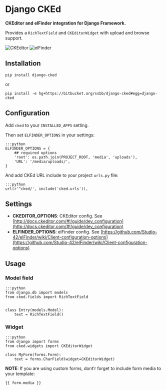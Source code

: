 # Django CKEd

**CKEditor and elFinder integration for Django Framework.**

Provides a `RichTextField` and `CKEditorWidget` with upload and
browse support.


![CKEditor](https://bitbucket.org/ssbb/django-cked/raw/default/img/ckeditor.jpg)
![elFinder](https://bitbucket.org/ssbb/django-cked/raw/default/img/elfinder.jpg)

## Installation

    pip install django-cked

or

    pip install -e hg+https://bitbucket.org/ssbb/django-cked#egg=django-cked


## Configuration

Add `cked` to your `INSTALLED_APPS` setting.

Then set `ELFINDER_OPTIONS` in your settings:

    :::python
    ELFINDER_OPTIONS = {
        ## required options
        'root': os.path.join(PROJECT_ROOT, 'media', 'uploads'),
        'URL': '/media/uploads/',
    }

And add CKEd URL include to your project `urls.py` file:

    :::python
    url(r'^cked/', include('cked.urls')),

## Settings

- **CKEDITOR_OPTIONS**: CKEditor config.
    See [http://docs.ckeditor.com/#!/guide/dev_configuration](http://docs.ckeditor.com/#!/guide/dev_configuration)
-  **ELFINDER_OPTIONS**: elFinder config.
    See [https://github.com/Studio-42/elFinder/wiki/Client-configuration-options](https://github.com/Studio-42/elFinder/wiki/Client-configuration-options)


## Usage

### Model field

    :::python
    from django.db import models
    from cked.fields import RichTextField


    class Entry(models.Model):
        text = RichTextField()

### Widget

    :::python
    from django import forms
    from cked.widgets import CKEditorWidget

    class MyForm(forms.Form):
        text = forms.CharField(widget=CKEditorWidget)


**NOTE**: If you are using custom forms, dont’r forget to include form
media to your template:

    {{ form.media }}

